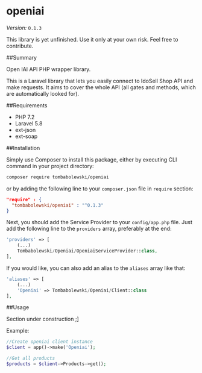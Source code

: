 # openiai

*Version:* `0.1.3`

This library is yet unfinished. Use it only at your own risk.
Feel free to contribute.


##Summary

Open IAI API PHP wrapper library.

This is a Laravel library that lets you easily connect to IdoSell Shop API 
and make requests. It aims to cover the whole API (all gates and methods,
 which are automatically looked for).
                   

##Requirements
* PHP 7.2
* Laravel 5.8
* ext-json
* ext-soap

##Installation

Simply use Composer to install this package, either by executing CLI command
in your project directory:

```bash
composer require tombabolewski/openiai
```

or by adding the following line to your `composer.json` file in `require`
section:

```json
"require" : {
  "tombabolewski/openiai" : "^0.1.3"
}
```

Next, you should add the Service Provider to your `config/app.php` file.
Just add the following line to the `providers` array, preferably at the end:

```php
'providers' => [
    (...)
    Tombabolewski/Openiai/OpeniaiServiceProvider::class,
],
```

If you would like, you can also add an alias to the `aliases` array like that:
```php
'aliases' => [
    (...)
    'Openiai' => Tombabolewski/Openiai/Client::class
],
```


##Usage

Section under construction ;]

Example:
```php
//Create openiai client instance
$client = app()->make('Openiai');

//Get all products
$products = $client->Products->get();
```